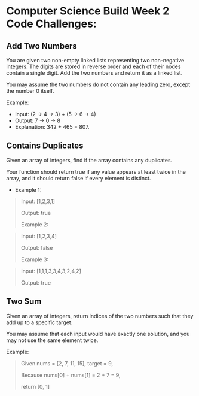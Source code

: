# Computer Science Build Week 2 Code Challenges:
## Add Two Numbers
You are given two non-empty linked lists representing two non-negative integers. The digits are stored in reverse order and each of their nodes contain a single digit. Add the two numbers and return it as a linked list.

You may assume the two numbers do not contain any leading zero, except the number 0 itself.

Example:

- Input: (2 -> 4 -> 3) + (5 -> 6 -> 4)
- Output: 7 -> 0 -> 8
- Explanation: 342 + 465 = 807.

## Contains Duplicates
Given an array of integers, find if the array contains any duplicates.

Your function should return true if any value appears at least twice in the array, and it should return false if every element is distinct.

* Example 1:

> Input: [1,2,3,1] 
>
> Output: true
>
> Example 2:

> Input: [1,2,3,4]
>
> Output: false
>
> Example 3:

> Input: [1,1,1,3,3,4,3,2,4,2]
>
> Output: true

## Two Sum
Given an array of integers, return indices of the two numbers such that they add up to a specific target.

You may assume that each input would have exactly one solution, and you may not use the same element twice.

Example:

> Given nums = [2, 7, 11, 15], target = 9,
>
> Because nums[0] + nums[1] = 2 + 7 = 9,
>
> return [0, 1]
